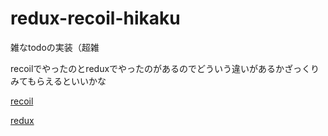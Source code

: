 # redux-recoil-hikaku

雑なtodoの実装（超雑

recoilでやったのとreduxでやったのがあるのでどういう違いがあるかざっくりみてもらえるといいかな

[recoil](./recoil)


[redux](./redux)

